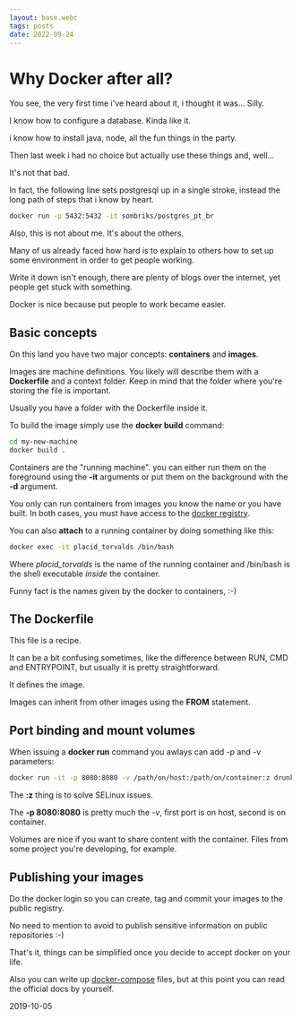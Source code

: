 ```yaml
---
layout: base.webc
tags: posts
date: 2022-09-24
---
```

# Why Docker after all?

You see, the very first time i've heard about it, i thought it was... Silly.

I know how to configure a database. Kinda like it.

i know how to install java, node, all the fun things in the party.

Then last week i had no choice but actually use these things and, well...

It's not that bad.

In fact, the following line sets postgresql up in a single stroke, instead the
long path of steps that i know by heart.

```bash
docker run -p 5432:5432 -it sombriks/postgres_pt_br
```

Also, this is not about me. It's about the others.

Many of us already faced how hard is to explain to others how to set up some
environment in order to get people working.

Write it down isn't enough, there are plenty of blogs over the internet, yet
people get stuck with something.

Docker is nice because put people to work became easier.

## Basic concepts

On this land you have two major concepts: **containers** and **images**.

Images are machine definitions. You likely will describe them with a **Dockerfile**
and a context folder. Keep in mind that the folder where you're storing the file
is important.

Usually you have a folder with the Dockerfile inside it.

To build the image simply use the **docker build** command:

```bash
cd my-new-machine
docker build .
```

Containers are the "running machine".  you can either run them on the foreground
using the **-it** arguments or put them on the background with the **-d**
argument.

You only can run containers from images you know the name or you have built. In
both cases, you must have access to the [docker registry](https://hub.docker.com/).

You can also **attach** to a running container by doing something like this:

```bash
docker exec -it placid_torvalds /bin/bash
```

Where *placid_torvalds* is the name of the running container and /bin/bash is
the shell executable *inside* the container.

Funny fact is the names given by the docker to containers, :-)

## The Dockerfile

This file is a recipe.

It can be a bit confusing sometimes, like the difference between RUN, CMD and
ENTRYPOINT, but usually it is pretty straightforward.

It defines the image.

Images can inherit from other images using the **FROM** statement.

## Port binding and mount volumes

When issuing a **docker run** command you awlays can add -p and -v parameters:

```bash
docker run -it -p 8080:8080 -v /path/on/host:/path/on/container:z drunk_swan
```

The **:z** thing is to solve SELinux issues.

The **-p 8080:8080** is pretty much the *-v*, first port is on host, second is
on container.

Volumes are nice if you want to share content with the container. Files from
some project you're developing, for example.

## Publishing your images

Do the docker login so you can create, tag and commit your images to the public
registry.

No need to mention to avoid to publish sensitive information on public
repositories :-)

That's it, things can be simplified once you decide to accept docker on your
life.

Also you can write up [docker-compose](https://docs.docker.com/compose/) files,
but at this point you can read the official docs by yourself.

2019-10-05
